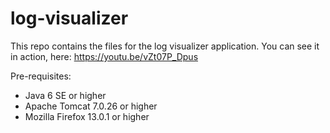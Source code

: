 # log-visualizer

This repo contains the files for the log visualizer application. You can see it in action, here: https://youtu.be/vZt07P_Dpus

Pre-requisites:

* Java 6 SE or higher
* Apache Tomcat 7.0.26 or higher
* Mozilla Firefox 13.0.1 or higher
